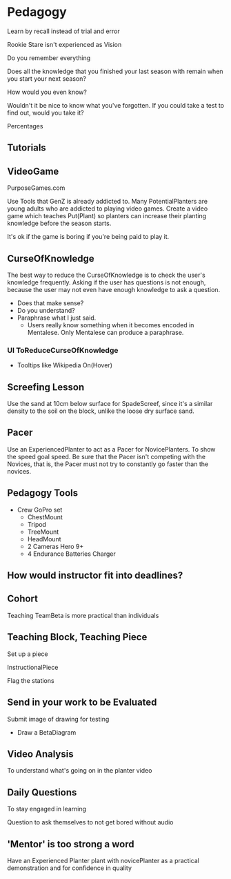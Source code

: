 # Pedagogy

Learn by recall instead of trial and error

Rookie Stare isn't experienced as Vision

Do you remember everything

Does all the knowledge that you finished your last season with remain when you start your next season?

How would you even know?

Wouldn't it be nice to know what you've forgotten. If you could take a test to find out, would you take it?

Percentages

## Tutorials

## VideoGame

PurposeGames.com

Use Tools that GenZ is already addicted to. Many PotentialPlanters are young adults who are addicted to playing video games. Create a video game which teaches Put(Plant) so planters can increase their planting knowledge before the season starts.

It's ok if the game is boring if you're being paid to play it.

## CurseOfKnowledge

The best way to reduce the CurseOfKnowledge is to check the user's knowledge frequently. Asking if the user has questions is not enough, because the user may not even have enough knowledge to ask a question.

- Does that make sense?
- Do you understand?
- Paraphrase what I just said.
    - Users really know something when it becomes encoded in Mentalese. Only Mentalese can produce a paraphrase.

### UI ToReduceCurseOfKnowledge

- Tooltips like Wikipedia On(Hover)

## Screefing Lesson

Use the sand at 10cm below surface for SpadeScreef, since it's a similar density to the soil on the block, unlike the loose dry surface sand.

## Pacer

Use an ExperiencedPlanter to act as a Pacer for NovicePlanters. To show the speed goal speed. Be sure that the Pacer isn't competing with the Novices, that is, the Pacer must not try to constantly go faster than the novices.

## Pedagogy Tools

- Crew GoPro set
    - ChestMount
    - Tripod
    - TreeMount
    - HeadMount
    - 2 Cameras Hero 9+
    - 4 Endurance Batteries Charger

## How would instructor fit into deadlines?

## Cohort

Teaching TeamBeta is more practical than individuals

## Teaching Block, Teaching Piece

Set up a piece

InstructionalPiece

Flag the stations

## Send in your work to be Evaluated

Submit image of drawing for testing

- Draw a BetaDiagram

## Video Analysis

To understand what's going on in the planter video

## Daily Questions

To stay engaged in learning

Question to ask themselves to not get bored without audio

## 'Mentor' is too strong a word

Have an Experienced Planter plant with novicePlanter as a practical demonstration and for confidence in quality
